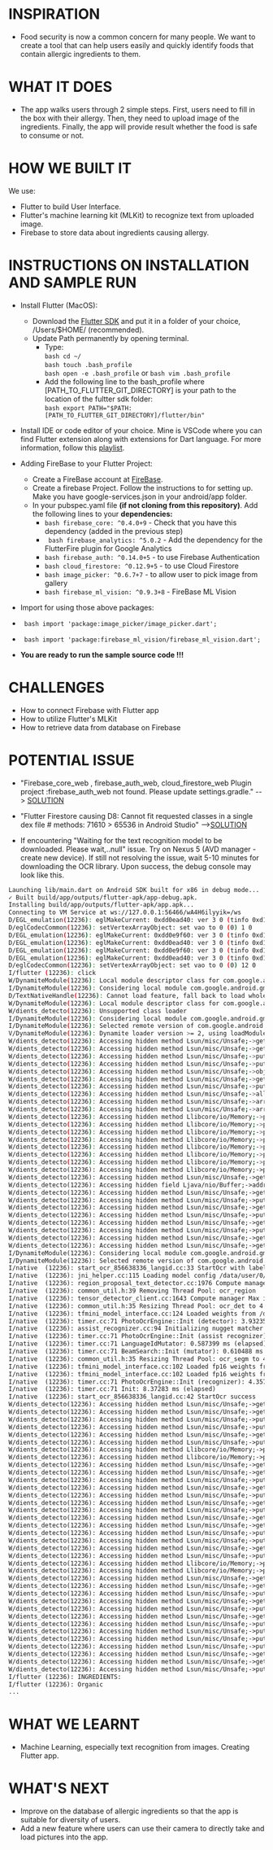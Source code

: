 # INSPIRATION
* Food security is now a common concern for many people. We want to create a tool that can help users easily and quickly identify foods that contain allergic ingredients to them.

# WHAT IT DOES
* The app walks users through 2 simple steps. First, users need to fill in the box with their allergy. Then, they need to upload image of the ingredients. Finally, the app will provide result whether the food is safe to consume or not.

# HOW WE BUILT IT
We use: 
* Flutter to build User Interface. 
* Flutter's machine learning kit (MLKit) to recognize text from uploaded image.
* Firebase to store data about ingredients causing allergy.

# INSTRUCTIONS ON INSTALLATION AND SAMPLE RUN

* Install Flutter (MacOS):
  * Download the [Flutter SDK](https://flutter.dev/docs/get-started/install/macos) and put it in a folder of your choice, /Users/$HOME/ (recommended).
  * Update Path permanently by opening terminal. 
    * Type:<br/>
      ```bash cd ~/```<br/> 
      ```bash touch .bash_profile```<br/>
      ```bash open -e .bash_profile``` or ```bash vim .bash_profile```<br/>
    * Add the following line to the bash_profile where [PATH_TO_FLUTTER_GIT_DIRECTORY] is your path to the location of the fultter sdk folder:<br/>
      ```bash export PATH="$PATH:[PATH_TO_FLUTTER_GIT_DIRECTORY]/flutter/bin"```

*  Install IDE or code editor of your choice. Mine is VSCode where you can find Flutter extension along with extensions for Dart language. For more information, follow this [playlist](https://youtu.be/I9ceqw5Ny-4).

* Adding FireBase to your Flutter Project:
  * Create a FireBase account at [FireBase](https://firebase.google.com).
  * Create a firebase Project. Follow the instructions to for setting up. Make you have google-services.json in your android/app folder.
  * In your pubspec.yaml file **(if not cloning from this repository)**. Add the following lines to your **dependencies:**
    * ```bash firebase_core: ^0.4.0+9``` - Check that you have this dependency (added in the previous step)
    * ``` bash firebase_analytics: ^5.0.2``` - Add the dependency for the FlutterFire plugin for Google Analytics
    * ```bash firebase_auth: ^0.14.0+5``` - to use Firebase Authentication
    * ```bash cloud_firestore: ^0.12.9+5``` - to use Cloud Firestore
    * ```bash image_picker: ^0.6.7+7``` - to allow user to pick image from gallery
    * ```bash firebase_ml_vision: ^0.9.3+8``` - FireBase ML Vision 
 * Import for using those above packages:<br/>
  * ``` bash import 'package:image_picker/image_picker.dart';```
  * ``` bash import 'package:firebase_ml_vision/firebase_ml_vision.dart';```
  
* **You are ready to run the sample source code !!!**
  

# CHALLENGES
* How to connect Firebase with Flutter app 
* How to utilize Flutter's MLKit 
* How to retrieve data from database on Firebase

# POTENTIAL ISSUE
*   "Firebase_core_web , firebase_auth_web, cloud_firestore_web Plugin project :firebase_auth_web not found. Please update settings.gradle." --> [SOLUTION](https://github.com/FirebaseExtended/flutterfire/issues/2599)
*   "Flutter Firestore causing D8: Cannot fit requested classes in a single dex file # methods: 71610 > 65536 in Android Studio" -->[SOLUTION](https://stackoverflow.com/questions/55591958/flutter-firestore-causing-d8-cannot-fit-requested-classes-in-a-single-dex-file)

*   If encountering "Waiting for the text recognition model to be downloaded. Please wait,..null" issue. Try on Nexus 5 (AVD manager - create new device). If still not resolving the issue, wait 5-10 minutes for downloading the OCR library. Upon success, the debug console may look like this.

```bash
Launching lib/main.dart on Android SDK built for x86 in debug mode...
✓ Built build/app/outputs/flutter-apk/app-debug.apk.
Installing build/app/outputs/flutter-apk/app.apk...
Connecting to VM Service at ws://127.0.0.1:56466/wA4H6ilyyik=/ws
D/EGL_emulation(12236): eglMakeCurrent: 0xdd0ead40: ver 3 0 (tinfo 0xd1ab7aa0)
D/eglCodecCommon(12236): setVertexArrayObject: set vao to 0 (0) 1 0
D/EGL_emulation(12236): eglMakeCurrent: 0xdd0e9f60: ver 3 0 (tinfo 0xd1ab94b0)
D/EGL_emulation(12236): eglMakeCurrent: 0xdd0ead40: ver 3 0 (tinfo 0xd1ab7aa0)
D/EGL_emulation(12236): eglMakeCurrent: 0xdd0e9f60: ver 3 0 (tinfo 0xd1ab94b0)
D/EGL_emulation(12236): eglMakeCurrent: 0xdd0ead40: ver 3 0 (tinfo 0xd1ab7aa0)
D/eglCodecCommon(12236): setVertexArrayObject: set vao to 0 (0) 12 0
I/flutter (12236): click
W/DynamiteModule(12236): Local module descriptor class for com.google.android.gms.vision.dynamite.text not found.
I/DynamiteModule(12236): Considering local module com.google.android.gms.vision.dynamite.text:0 and remote module com.google.android.gms.vision.dynamite.text:0
D/TextNativeHandle(12236): Cannot load feature, fall back to load whole module.
W/DynamiteModule(12236): Local module descriptor class for com.google.android.gms.vision.dynamite not found.
W/dients_detecto(12236): Unsupported class loader
I/DynamiteModule(12236): Considering local module com.google.android.gms.vision.dynamite:0 and remote module com.google.android.gms.vision.dynamite:2703
I/DynamiteModule(12236): Selected remote version of com.google.android.gms.vision.dynamite, version >= 2703
V/DynamiteModule(12236): Dynamite loader version >= 2, using loadModule2NoCrashUtils
W/dients_detecto(12236): Accessing hidden method Lsun/misc/Unsafe;->getInt(Ljava/lang/Object;J)I (greylist, linking, allowed)
W/dients_detecto(12236): Accessing hidden method Lsun/misc/Unsafe;->getObject(Ljava/lang/Object;J)Ljava/lang/Object; (greylist, linking, allowed)
W/dients_detecto(12236): Accessing hidden method Lsun/misc/Unsafe;->putObject(Ljava/lang/Object;JLjava/lang/Object;)V (greylist, linking, allowed)
W/dients_detecto(12236): Accessing hidden method Lsun/misc/Unsafe;->putInt(Ljava/lang/Object;JI)V (greylist, linking, allowed)
W/dients_detecto(12236): Accessing hidden method Lsun/misc/Unsafe;->objectFieldOffset(Ljava/lang/reflect/Field;)J (greylist,core-platform-api, linking, allowed)
W/dients_detecto(12236): Accessing hidden method Lsun/misc/Unsafe;->getLong(Ljava/lang/Object;J)J (greylist,core-platform-api, linking, allowed)
W/dients_detecto(12236): Accessing hidden method Lsun/misc/Unsafe;->putLong(Ljava/lang/Object;JJ)V (greylist, linking, allowed)
W/dients_detecto(12236): Accessing hidden method Lsun/misc/Unsafe;->allocateInstance(Ljava/lang/Class;)Ljava/lang/Object; (greylist, linking, allowed)
W/dients_detecto(12236): Accessing hidden method Lsun/misc/Unsafe;->arrayBaseOffset(Ljava/lang/Class;)I (greylist,core-platform-api, linking, allowed)
W/dients_detecto(12236): Accessing hidden method Lsun/misc/Unsafe;->arrayIndexScale(Ljava/lang/Class;)I (greylist, linking, allowed)
W/dients_detecto(12236): Accessing hidden method Llibcore/io/Memory;->peekLong(JZ)J (greylist, reflection, allowed)
W/dients_detecto(12236): Accessing hidden method Llibcore/io/Memory;->pokeLong(JJZ)V (greylist, reflection, allowed)
W/dients_detecto(12236): Accessing hidden method Llibcore/io/Memory;->pokeInt(JIZ)V (greylist, reflection, allowed)
W/dients_detecto(12236): Accessing hidden method Llibcore/io/Memory;->peekInt(JZ)I (greylist, reflection, allowed)
W/dients_detecto(12236): Accessing hidden method Llibcore/io/Memory;->pokeByte(JB)V (greylist, reflection, allowed)
W/dients_detecto(12236): Accessing hidden method Llibcore/io/Memory;->peekByte(J)B (greylist, reflection, allowed)
W/dients_detecto(12236): Accessing hidden method Llibcore/io/Memory;->pokeByteArray(J[BII)V (greylist, reflection, allowed)
W/dients_detecto(12236): Accessing hidden method Llibcore/io/Memory;->peekByteArray(J[BII)V (greylist, reflection, allowed)
W/dients_detecto(12236): Accessing hidden method Lsun/misc/Unsafe;->getLong(Ljava/lang/Object;J)J (greylist,core-platform-api, reflection, allowed)
W/dients_detecto(12236): Accessing hidden field Ljava/nio/Buffer;->address:J (greylist, reflection, allowed)
W/dients_detecto(12236): Accessing hidden method Lsun/misc/Unsafe;->getInt(Ljava/lang/Object;J)I (greylist, reflection, allowed)
W/dients_detecto(12236): Accessing hidden method Lsun/misc/Unsafe;->putInt(Ljava/lang/Object;JI)V (greylist, reflection, allowed)
W/dients_detecto(12236): Accessing hidden method Lsun/misc/Unsafe;->getLong(Ljava/lang/Object;J)J (greylist,core-platform-api, reflection, allowed)
W/dients_detecto(12236): Accessing hidden method Lsun/misc/Unsafe;->putLong(Ljava/lang/Object;JJ)V (greylist, reflection, allowed)
W/dients_detecto(12236): Accessing hidden method Lsun/misc/Unsafe;->getObject(Ljava/lang/Object;J)Ljava/lang/Object; (greylist, reflection, allowed)
W/dients_detecto(12236): Accessing hidden method Lsun/misc/Unsafe;->putObject(Ljava/lang/Object;JLjava/lang/Object;)V (greylist, reflection, allowed)
W/dients_detecto(12236): Accessing hidden method Lsun/misc/Unsafe;->getInt(Ljava/lang/Object;J)I (greylist, linking, allowed)
W/dients_detecto(12236): Accessing hidden method Lsun/misc/Unsafe;->getObject(Ljava/lang/Object;J)Ljava/lang/Object; (greylist, linking, allowed)
I/DynamiteModule(12236): Considering local module com.google.android.gms.vision.ocr:0 and remote module com.google.android.gms.vision.ocr:1
I/DynamiteModule(12236): Selected remote version of com.google.android.gms.vision.ocr, version >= 1
I/native  (12236): start_ocr_856638336_langid.cc:33 StartOcr with label: latin_script_gmvapi_android
I/native  (12236): jni_helper.cc:115 Loading model config /data/user/0/com.example.allergic_ingredients_detector/cache/vision/ocr/data/models/semanticlift_rpn_lstm_engine_tfmini.bincfg
I/native  (12236): region_proposal_text_detector.cc:1976 Compute manager Max in flight region detector: 1
I/native  (12236): common_util.h:39 Removing Thread Pool: ocr_region
I/native  (12236): tensor_detector_client.cc:1643 Compute manager Max in flight detector: 1
I/native  (12236): common_util.h:35 Resizing Thread Pool: ocr_det to 4
I/native  (12236): tfmini_model_interface.cc:124 Loaded weights from /data/user/0/com.example.allergic_ingredients_detector/cache/vision/ocr/data/models/tfmini_rpn_detector_space_to_depth_gray_quantized_v2_model.data
I/native  (12236): timer.cc:71 PhotoOcrEngine::Init (detector): 3.93235 ms (elapsed)
I/native  (12236): assist_recognizer.cc:94 Initializing nugget matcher with /data/user/0/com.example.allergic_ingredients_detector/cache/vision/ocr/data/models/nugget_stats_1.0.dat
I/native  (12236): timer.cc:71 PhotoOcrEngine::Init (assist recognizer): 0.0357016 ms (elapsed)
I/native  (12236): timer.cc:71 LanguageIdMutator: 0.587399 ms (elapsed)
I/native  (12236): timer.cc:71 BeamSearch::Init (mutator): 0.610488 ms (elapsed)
I/native  (12236): common_util.h:35 Resizing Thread Pool: ocr_segm to 4
I/native  (12236): tfmini_model_interface.cc:102 Loaded fp16 weights from /data/user/0/com.example.allergic_ingredients_detector/cache/vision/ocr/data/models/tfmini_latin_conv_model.data_fp16
I/native  (12236): tfmini_model_interface.cc:102 Loaded fp16 weights from /data/user/0/com.example.allergic_ingredients_detector/cache/vision/ocr/data/models/tfmini_latin_lstm_model.data_fp16
I/native  (12236): timer.cc:71 PhotoOcrEngine::Init (recognizer): 4.357 ms (elapsed)
I/native  (12236): timer.cc:71 Init: 8.37283 ms (elapsed)
I/native  (12236): start_ocr_856638336_langid.cc:42 StartOcr success
W/dients_detecto(12236): Accessing hidden method Lsun/misc/Unsafe;->getInt(Ljava/lang/Object;J)I (greylist, linking, allowed)
W/dients_detecto(12236): Accessing hidden method Lsun/misc/Unsafe;->getObject(Ljava/lang/Object;J)Ljava/lang/Object; (greylist, linking, allowed)
W/dients_detecto(12236): Accessing hidden method Lsun/misc/Unsafe;->putObject(Ljava/lang/Object;JLjava/lang/Object;)V (greylist, linking, allowed)
W/dients_detecto(12236): Accessing hidden method Lsun/misc/Unsafe;->putInt(Ljava/lang/Object;JI)V (greylist, linking, allowed)
W/dients_detecto(12236): Accessing hidden method Lsun/misc/Unsafe;->getLong(Ljava/lang/Object;J)J (greylist,core-platform-api, linking, allowed)
W/dients_detecto(12236): Accessing hidden method Lsun/misc/Unsafe;->putLong(Ljava/lang/Object;JJ)V (greylist, linking, allowed)
W/dients_detecto(12236): Accessing hidden method Llibcore/io/Memory;->pokeByte(JB)V (greylist, reflection, allowed)
W/dients_detecto(12236): Accessing hidden method Llibcore/io/Memory;->peekByte(J)B (greylist, reflection, allowed)
W/dients_detecto(12236): Accessing hidden method Lsun/misc/Unsafe;->getLong(Ljava/lang/Object;J)J (greylist,core-platform-api, reflection, allowed)
W/dients_detecto(12236): Accessing hidden method Lsun/misc/Unsafe;->getInt(Ljava/lang/Object;J)I (greylist, reflection, allowed)
W/dients_detecto(12236): Accessing hidden method Lsun/misc/Unsafe;->putInt(Ljava/lang/Object;JI)V (greylist, reflection, allowed)
W/dients_detecto(12236): Accessing hidden method Lsun/misc/Unsafe;->getLong(Ljava/lang/Object;J)J (greylist,core-platform-api, reflection, allowed)
W/dients_detecto(12236): Accessing hidden method Lsun/misc/Unsafe;->putLong(Ljava/lang/Object;JJ)V (greylist, reflection, allowed)
W/dients_detecto(12236): Accessing hidden method Lsun/misc/Unsafe;->getObject(Ljava/lang/Object;J)Ljava/lang/Object; (greylist, reflection, allowed)
W/dients_detecto(12236): Accessing hidden method Lsun/misc/Unsafe;->putObject(Ljava/lang/Object;JLjava/lang/Object;)V (greylist, reflection, allowed)
W/dients_detecto(12236): Accessing hidden method Lsun/misc/Unsafe;->getInt(Ljava/lang/Object;J)I (greylist, linking, allowed)
W/dients_detecto(12236): Accessing hidden method Lsun/misc/Unsafe;->getObject(Ljava/lang/Object;J)Ljava/lang/Object; (greylist, linking, allowed)
W/dients_detecto(12236): Accessing hidden method Lsun/misc/Unsafe;->putObject(Ljava/lang/Object;JLjava/lang/Object;)V (greylist, linking, allowed)
W/dients_detecto(12236): Accessing hidden method Lsun/misc/Unsafe;->putInt(Ljava/lang/Object;JI)V (greylist, linking, allowed)
W/dients_detecto(12236): Accessing hidden method Lsun/misc/Unsafe;->getLong(Ljava/lang/Object;J)J (greylist,core-platform-api, linking, allowed)
W/dients_detecto(12236): Accessing hidden method Lsun/misc/Unsafe;->putLong(Ljava/lang/Object;JJ)V (greylist, linking, allowed)
W/dients_detecto(12236): Accessing hidden method Llibcore/io/Memory;->pokeByte(JB)V (greylist, reflection, allowed)
W/dients_detecto(12236): Accessing hidden method Llibcore/io/Memory;->peekByte(J)B (greylist, reflection, allowed)
W/dients_detecto(12236): Accessing hidden method Lsun/misc/Unsafe;->getLong(Ljava/lang/Object;J)J (greylist,core-platform-api, reflection, allowed)
W/dients_detecto(12236): Accessing hidden method Lsun/misc/Unsafe;->getInt(Ljava/lang/Object;J)I (greylist, reflection, allowed)
W/dients_detecto(12236): Accessing hidden method Lsun/misc/Unsafe;->putInt(Ljava/lang/Object;JI)V (greylist, reflection, allowed)
W/dients_detecto(12236): Accessing hidden method Lsun/misc/Unsafe;->getLong(Ljava/lang/Object;J)J (greylist,core-platform-api, reflection, allowed)
W/dients_detecto(12236): Accessing hidden method Lsun/misc/Unsafe;->putLong(Ljava/lang/Object;JJ)V (greylist, reflection, allowed)
W/dients_detecto(12236): Accessing hidden method Lsun/misc/Unsafe;->getObject(Ljava/lang/Object;J)Ljava/lang/Object; (greylist, reflection, allowed)
W/dients_detecto(12236): Accessing hidden method Lsun/misc/Unsafe;->putObject(Ljava/lang/Object;JLjava/lang/Object;)V (greylist, reflection, allowed)
W/dients_detecto(12236): Accessing hidden method Lsun/misc/Unsafe;->putLong(Ljava/lang/Object;JJ)V (greylist, linking, allowed)
W/dients_detecto(12236): Accessing hidden method Lsun/misc/Unsafe;->putInt(Ljava/lang/Object;JI)V (greylist, linking, allowed)
W/dients_detecto(12236): Accessing hidden method Lsun/misc/Unsafe;->putObject(Ljava/lang/Object;JLjava/lang/Object;)V (greylist, linking, allowed)
W/dients_detecto(12236): Accessing hidden method Lsun/misc/Unsafe;->getLong(Ljava/lang/Object;J)J (greylist,core-platform-api, linking, allowed)
W/dients_detecto(12236): Accessing hidden method Lsun/misc/Unsafe;->getObject(Ljava/lang/Object;J)Ljava/lang/Object; (greylist, linking, allowed)
W/dients_detecto(12236): Accessing hidden method Lsun/misc/Unsafe;->putInt(Ljava/lang/Object;JI)V (greylist, linking, allowed)
I/flutter (12236): INGREDIENTS:
I/flutter (12236): Organic
...
```

# WHAT WE LEARNT
* Machine Learning, especially text recognition from images. Creating Flutter app.

# WHAT'S NEXT
* Improve on the database of allergic ingredients so that the app is suitable for diversity of users.
* Add a new feature where users can use their camera to directly take and load pictures into the app.

